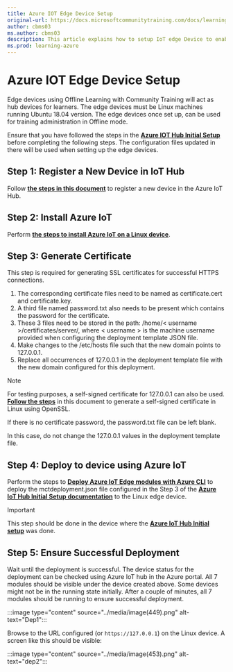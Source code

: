 ```yaml
---
title: Azure IOT Edge Device Setup
original-url: https://docs.microsoftcommunitytraining.com/docs/learning-in-offline-mode
author: cbms03
ms.author: cbms03
description: This article explains how to setup IoT edge Device to enable offline learning
ms.prod: learning-azure
---
```


# Azure IOT Edge Device Setup

Edge devices using Offline Learning with Community Training will act as hub devices for learners. The edge devices must be Linux machines running Ubuntu 18.04 version. The edge devices once set up, can be used for training administration in Offline mode.

Ensure that you have followed the steps in the [**Azure IOT Hub Initial Setup**](azure-IOT-hub-initial-setup.md) before completing the following steps. The configuration files updated in there will be used when setting up the edge devices.

## Step 1: Register a New Device in IoT Hub

Follow [**the steps in this document**](/azure/iot-edge/how-to-register-device?view=iotedge-2018-06&tabs=azure-portal) to register a new device in the Azure IoT Hub.

## Step 2: Install Azure IoT

Perform [**the steps to install Azure IoT on a Linux device**](/azure/iot-edge/how-to-install-iot-edge?view=iotedge-2018-06).

## Step 3: Generate Certificate

This step is required for generating SSL certificates for successful HTTPS connections.

1. The corresponding certificate files need to be named as certificate.cert and certificate.key.
2. A third file named password.txt also needs to be present which contains the password for the certificate.
3. These 3 files need to be stored in the path: /home/< username >/certificates/server/, where < username > is the machine username provided when configuring the deployment template JSON file.
4. Make changes to the /etc/hosts file such that the new domain points to 127.0.0.1.
5. Replace all occurrences of 127.0.0.1 in the deployment template file with the new domain configured for this deployment.

>[!Note]
> For testing purposes, a self-signed certificate for 127.0.0.1 can also be used. [**Follow the steps**](/dotnet/core/additional-tools/self-signed-certificates-guide) in this document to generate a self-signed certificate in Linux using OpenSSL.
>
>If there is no certificate password, the password.txt file can be left blank.
>
>In this case, do not change the 127.0.0.1 values in the deployment template file.

## Step 4: Deploy to device using Azure IoT

Perform the steps to [**Deploy Azure IoT Edge modules with Azure CLI**](/azure/iot-edge/how-to-deploy-modules-cli?view=iotedge-2018-06) to deploy the mctdeployment.json file configured in the Step 3 of the [**Azure IoT Hub Initial Setup documentation**](/azure/industry/training-services/microsoft-community-training/learning-in-offline-mode/azure-iot-hub-initial-setup#step-3-configuring-deployment-file) to the Linux edge device.

>[!important]
>This step should be done in the device where the [**Azure IoT Hub Initial setup**](azure-IOT-hub-initial-setup.md) was done.

## Step 5: Ensure Successful Deployment

Wait until the deployment is successful. The device status for the deployment can be checked using Azure IoT hub in the Azure portal. All 7 modules should be visible under the device created above. Some devices might not be in the running state initially. After a couple of minutes, all 7 modules should be running to ensure successful deployment.

:::image type="content" source="../media/image(449).png" alt-text="Dep1":::

Browse to the URL configured (or `https://127.0.0.1`) on the Linux device. A screen like this should be visible:

:::image type="content" source="../media/image(453).png" alt-text="dep2":::
